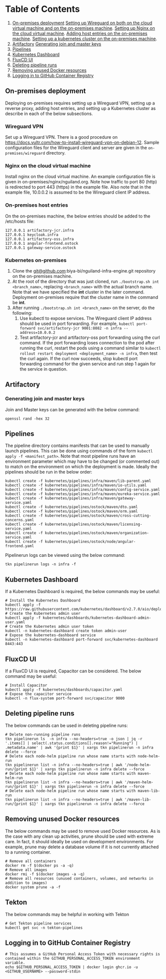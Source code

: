 # Table of Contents
1. [On-premises deployment](#on-premises-deployment)
	  [Setting up Wireguard on both on the cloud virtual machine and on the on-premises machine](#wireguard-vpn).
	  [Setting up Nginx on the cloud virtual machine](#nginx-on-the-cloud-virtual-machine).
	  [Adding host entries on the on-premises machine](#on-premises-host-entries).
	  [Setting up a kubernetes cluster on the on-premises machine](#kubernetes-on-premises).
2. [Artifactory](#artifactory)
	  [Generating join and master keys](#generating-join-and-master-keys)
3. [Pipelines](#pipelines)
4. [Kubernetes Dashboard](#kubernetes-dashboard)
5. [FluxCD UI](#fluxcd-ui)
6. [Deleting pipeline runs](#deleting-pipeline-runs)
7. [Removing unused Docker resources](#removing-unused-docker-resources)
8. [Logging in to GitHub Container Registry](#logging-in-to-github-container-registry)
## On-premises deployment
Deploying on-premises requires setting up a Wireguard VPN, setting up a reverse proxy, adding host entries, and setting up a Kubernetes cluster as describe in each of the below subsections.
### Wireguard VPN
Set up a Wireguard VPN. There is a good procedure on https://docs.vultr.com/how-to-install-wireguard-vpn-on-debian-12.
Sample configuration files for the Wireguard client and server are given in the `on-premises/wireguard` directory.
### Nginx on the cloud virtual machine
Install nginx on the cloud virtual machine. An example configuration file is given in on-premises/nginx/nguiland.org. Note how traffic to port 80 (http) is redirected to port 443 (https) in the example file. Also note that in the example file, 10.0.0.2 is assumed to be the Wireguard client IP address.
### On-premises host entries
On the on-premises machine, the below entries should be added to the /etc/hosts file:
```
127.0.0.1 artifactory-jcr.infra
127.0.0.1 keycloak.infra
127.0.0.1 artifactory-oss.infra
127.0.0.1 angular-frontend.ostock
127.0.0.1 gateway-service.ostock
```
### Kubernetes on-premises
1. Clone the git@github.com:biya-bi/nguiland-infra-engine.git repository on the on-premises machine.
2. At the root of the directory that was just cloned, run `./bootstrap.sh int <branch_name>`, replacing `<branch_name>` with the actual branch name. Note that we have specified the **int** cluster in the later command. Deployment on-premises require that the cluster name in the command be **int**.
3. After running `./bootstrap.sh int <branch_name>` on the server, do the following:
	1. Use kubectl to expose services. The Wireguard client IP address should be used in port forwarding. For example, `kubectl port-forward svc/artifactory-jcr 9001:8082 -n infra --address=10.0.0.2`
	2. Test artifactory-jcr and artifactory-oss port forwarding using the curl command. If the port forwarding loses connection to the pod after running the curl, restart the pods using a command similar to `kubectl rollout restart deployment <deployment_name> -n infra`, then test the curl again. If the curl now succeeds, stop kubectl port forwarding command for the given service and run step 1 again for the service in question.
## Artifactory
### Generating join and master keys
Join and Master keys can be generated with the below command:
```
openssl rand -hex 32
```
## Pipelines
The pipeline directory contains manifests that can be used to manually launch pipelines. This can be done using commands of the form `kubectl apply -f <manifest_path>`. Note that most pipeline runs have an environment parameter which may have to be changed (or commented out) to match on the environment on which the deployment is made.
Ideally the pipelines should be run in the below order:
```
kubectl create -f kubernetes/pipelines/infra/maven/lib-parent.yaml
kubectl create -f kubernetes/pipelines/infra/maven/io-utils.yaml
kubectl create -f kubernetes/pipelines/infra/maven/config-service.yaml
kubectl create -f kubernetes/pipelines/infra/maven/eureka-service.yaml
kubectl create -f kubernetes/pipelines/infra/maven/gateway-service.yaml
kubectl create -f kubernetes/pipelines/ostock/maven/dto.yaml
kubectl create -f kubernetes/pipelines/ostock/maven/orm.yaml
kubectl create -f kubernetes/pipelines/ostock/maven/cross-cutting-concerns.yaml
kubectl create -f kubernetes/pipelines/ostock/maven/licensing-service.yaml
kubectl create -f kubernetes/pipelines/ostock/maven/organization-service.yaml
kubectl create -f kubernetes/pipelines/ostock/node/angular-frontend.yaml
```
Pipelinerun logs can be viewed using the below command:
```
tkn pipelinerun logs -n infra -f
```
## Kubernetes Dashboard
If a Kubernetes Dashboard is required, the below commands may be useful: 
```
# Install the Kubernetes Dashboard
kubectl apply -f https://raw.githubusercontent.com/kubernetes/dashboard/v2.7.0/aio/deploy/recommended.yaml
# Create the Kubernetes admin user
kubectl apply -f kubernetes/dashboards/kubernetes-dashboard-admin-user.yaml
# Create the Kubernetes admin user token
kubectl -n kubernetes-dashboard create token admin-user
# Expose the kubernetes-dashboard service
kubectl -n kubernetes-dashboard port-forward svc/kubernetes-dashboard 8443:443
```
## FluxCD UI
If a FluxCD UI is required, Capacitor can be considered. The below command may be useful:
```
# Install Capacitor
kubectl apply -f kubernetes/dashboards/capacitor.yaml
# Expose the capacitor service
kubectl -n flux-system port-forward svc/capacitor 9000
```
## Deleting pipeline runs
The below commands can be used in deleting pipeline runs:
```
# Delete non-running pipeline runs
tkn pipelinerun ls  -n infra --no-headers=true -o json | jq -r '.items[] | select(.status.conditions[].reason!="Running") | .metadata.name' | awk '{print $1}' | xargs tkn pipelinerun -n infra delete --force
# Delete each node-helm pipeline run whose name starts with node-helm-run
tkn pipelinerun list -n infra --no-headers=true | awk '/node-helm-run/{print $1}' | xargs tkn pipelinerun -n infra delete --force
# Delete each node-helm pipeline run whose name starts with maven-helm-run
tkn pipelinerun list -n infra --no-headers=true | awk '/maven-helm-run/{print $1}' | xargs tkn pipelinerun -n infra delete --force
# Delete each node-helm pipeline run whose name starts with maven-lib-run
tkn pipelinerun list -n infra --no-headers=true | awk '/maven-lib-run/{print $1}' | xargs tkn pipelinerun -n infra delete --force
```
## Removing unused Docker resources
The below commands may be used to remove used Docker resources. As is the case with any clean up activities, prune should be used with extreme care. In fact, it should ideally be used on development environments. For example, prune may delete a database volume if it is not currently attached to a running container.
```
# Remove all containers
docker rm -f $(docker ps -a -q)
# Remove all images
docker rmi -f $(docker images -a -q)
# Remove all resources (unused containers, volumes, and networks in addition to images)
docker system prune -a -f
```
## Tekton
The below commands may be helpful in working with Tekton
```
# Get Tekton pipeline services
kubectl get svc -n tekton-pipelines
```
## Logging in to GitHub Container Registry
```
# This assumes a GitHub Personal Access Token with necessary rights is contained within the GITHUB_PERSONAL_ACCESS_TOKEN environment variable.
echo $GITHUB_PERSONAL_ACCESS_TOKEN | docker login ghcr.io -u <GITHUB_USERNAME> --password-stdin
```

